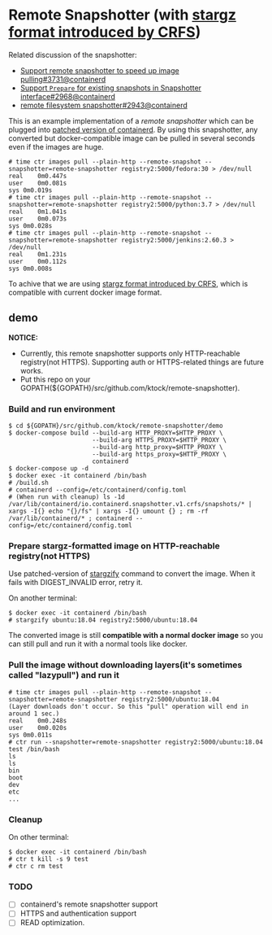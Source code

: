# Remote Snapshotter (with [stargz format introduced by CRFS](https://github.com/google/crfs))

Related discussion of the snapshotter:
- [Support remote snapshotter to speed up image pulling#3731@containerd](https://github.com/containerd/containerd/issues/3731)
- [Support `Prepare` for existing snapshots in Snapshotter interface#2968@containerd](https://github.com/containerd/containerd/issues/2968)
- [remote filesystem snapshotter#2943@containerd](https://github.com/containerd/containerd/issues/2943)

This is an example implementation of a *remote snapshotter* which can be plugged into [patched version of containerd](https://github.com/ktock/containerd/tree/remote-snapshotter).
By using this snapshotter, any converted but docker-compatible image can be pulled in several seconds even if the images are huge.
```
# time ctr images pull --plain-http --remote-snapshot --snapshotter=remote-snapshotter registry2:5000/fedora:30 > /dev/null 
real	0m0.447s
user	0m0.081s
sys	0m0.019s
# time ctr images pull --plain-http --remote-snapshot --snapshotter=remote-snapshotter registry2:5000/python:3.7 > /dev/null 
real	0m1.041s
user	0m0.073s
sys	0m0.028s
# time ctr images pull --plain-http --remote-snapshot --snapshotter=remote-snapshotter registry2:5000/jenkins:2.60.3 > /dev/null 
real	0m1.231s
user	0m0.112s
sys	0m0.008s
```
To achive that we are using [stargz format introduced by CRFS](https://github.com/google/crfs), which is compatible with current docker image format.

## demo

__NOTICE:__

- Currently, this remote snapshotter supports only HTTP-reachable registry(not HTTPS). Supporting auth or HTTPS-related things are future works.
- Put this repo on your GOPATH(${GOPATH}/src/github.com/ktock/remote-snapshotter).

### Build and run environment
```
$ cd ${GOPATH}/src/github.com/ktock/remote-snapshotter/demo
$ docker-compose build --build-arg HTTP_PROXY=$HTTP_PROXY \
                       --build-arg HTTPS_PROXY=$HTTP_PROXY \
                       --build-arg http_proxy=$HTTP_PROXY \
                       --build-arg https_proxy=$HTTP_PROXY \
                       containerd
$ docker-compose up -d
$ docker exec -it containerd /bin/bash
# /build.sh
# containerd --config=/etc/containerd/config.toml
# (When run with cleanup) ls -1d /var/lib/containerd/io.containerd.snapshotter.v1.crfs/snapshots/* | xargs -I{} echo "{}/fs" | xargs -I{} umount {} ; rm -rf /var/lib/containerd/* ; containerd --config=/etc/containerd/config.toml
```

### Prepare stargz-formatted image on __HTTP-reachable__ registry(not HTTPS)

Use patched-version of [stargzify](https://github.com/google/crfs/tree/master/stargz/stargzify) command to convert the image.
When it fails with DIGEST_INVALID error, retry it.

On another terminal:
```
$ docker exec -it containerd /bin/bash
# stargzify ubuntu:18.04 registry2:5000/ubuntu:18.04
```
The converted image is still __compatible with a normal docker image__ so you can still pull and run it with a normal tools like docker.

### Pull the image without downloading layers(it's sometimes called "lazypull") and run it
```
# time ctr images pull --plain-http --remote-snapshot --snapshotter=remote-snapshotter registry2:5000/ubuntu:18.04
(Layer downloads don't occur. So this "pull" operation will end in around 1 sec.)
real	0m0.248s
user	0m0.020s
sys	0m0.011s
# ctr run --snapshotter=remote-snapshotter registry2:5000/ubuntu:18.04 test /bin/bash
ls
ls
bin
boot
dev
etc
...
```

### Cleanup
On other terminal:
```
$ docker exec -it containerd /bin/bash
# ctr t kill -s 9 test
# ctr c rm test
```

### TODO

- [ ] containerd's remote snapshotter support
- [ ] HTTPS and authentication support
- [ ] READ optimization.